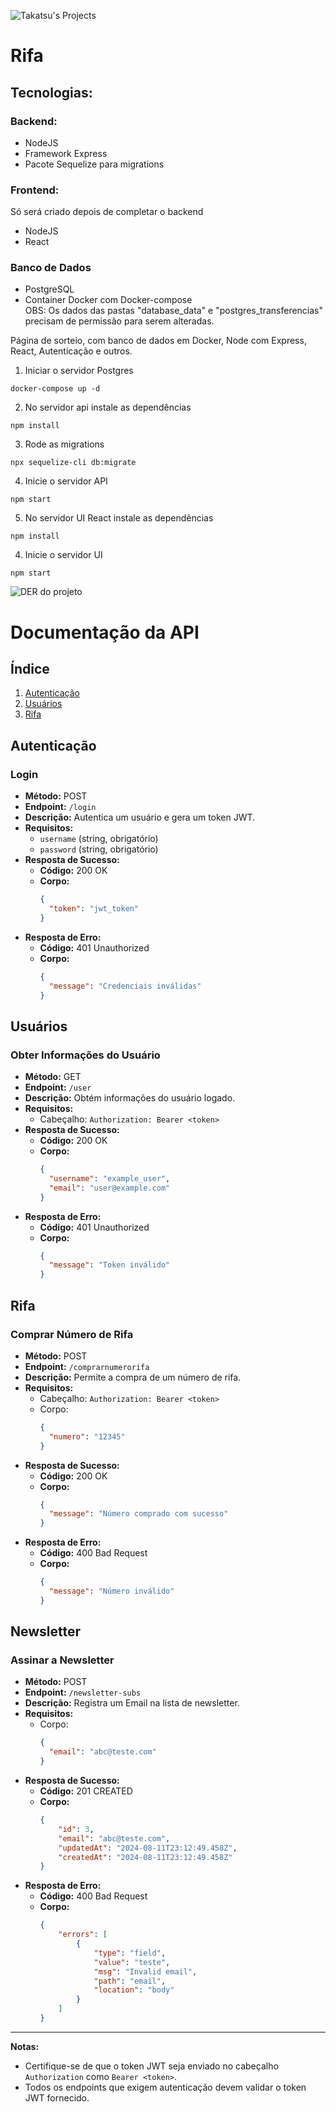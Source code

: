 ![Takatsu's Projects](./documentacao_imagens/takatsu-projects.png)
  
# Rifa
## Tecnologias:

### Backend:
- NodeJS
- Framework Express
- Pacote Sequelize para migrations

### Frontend:
Só será criado depois de completar o backend  
- NodeJS
- React

### Banco de Dados
- PostgreSQL
- Container Docker com Docker-compose  
OBS: Os dados das pastas "database_data" e "postgres_transferencias" precisam de permissão para serem alteradas.  
  

Página de sorteio, com banco de dados em Docker, Node com Express, React, Autenticação e outros.


1. Iniciar o servidor Postgres
```
docker-compose up -d
```

2. No servidor api instale as dependências
```
npm install
```

3. Rode as migrations
```
npx sequelize-cli db:migrate
```

4. Inicie o servidor API

```
npm start
```

5. No servidor UI React instale as dependências
```
npm install
```

4. Inicie o servidor UI

```
npm start
```
  
  
![DER do projeto](./documentacao_imagens/der.jpeg)


# Documentação da API

## Índice
1. [Autenticação](#autenticação)
2. [Usuários](#usuários)
3. [Rifa](#rifa)

## Autenticação

### Login
- **Método:** POST
- **Endpoint:** `/login`
- **Descrição:** Autentica um usuário e gera um token JWT.
- **Requisitos:** 
  - `username` (string, obrigatório)
  - `password` (string, obrigatório)
- **Resposta de Sucesso:**
  - **Código:** 200 OK
  - **Corpo:** 
    ```json
    {
      "token": "jwt_token"
    }
    ```
- **Resposta de Erro:**
  - **Código:** 401 Unauthorized
  - **Corpo:** 
    ```json
    {
      "message": "Credenciais inválidas"
    }
    ```

## Usuários

### Obter Informações do Usuário
- **Método:** GET
- **Endpoint:** `/user`
- **Descrição:** Obtém informações do usuário logado.
- **Requisitos:** 
  - Cabeçalho: `Authorization: Bearer <token>`
- **Resposta de Sucesso:**
  - **Código:** 200 OK
  - **Corpo:** 
    ```json
    {
      "username": "example_user",
      "email": "user@example.com"
    }
    ```
- **Resposta de Erro:**
  - **Código:** 401 Unauthorized
  - **Corpo:** 
    ```json
    {
      "message": "Token inválido"
    }
    ```

## Rifa

### Comprar Número de Rifa
- **Método:** POST
- **Endpoint:** `/comprarnumerorifa`
- **Descrição:** Permite a compra de um número de rifa.
- **Requisitos:** 
  - Cabeçalho: `Authorization: Bearer <token>`
  - Corpo:
    ```json
    {
      "numero": "12345"
    }
    ```
- **Resposta de Sucesso:**
  - **Código:** 200 OK
  - **Corpo:** 
    ```json
    {
      "message": "Número comprado com sucesso"
    }
    ```
- **Resposta de Erro:**
  - **Código:** 400 Bad Request
  - **Corpo:** 
    ```json
    {
      "message": "Número inválido"
    }
    ```


## Newsletter

### Assinar a Newsletter
- **Método:** POST
- **Endpoint:** `/newsletter-subs`
- **Descrição:** Registra um Email na lista de newsletter.
- **Requisitos:**
  - Corpo:
    ```json
    {
      "email": "abc@teste.com"
    }
    ```
- **Resposta de Sucesso:**
  - **Código:** 201 CREATED
  - **Corpo:** 
    ```json
    {
        "id": 3,
        "email": "abc@teste.com",
        "updatedAt": "2024-08-11T23:12:49.458Z",
        "createdAt": "2024-08-11T23:12:49.458Z"
    }
    ```
- **Resposta de Erro:**
  - **Código:** 400 Bad Request
  - **Corpo:** 
    ```json
    {
        "errors": [
            {
                "type": "field",
                "value": "teste",
                "msg": "Invalid email",
                "path": "email",
                "location": "body"
            }
        ]
    }
    ```

---

**Notas:** 
- Certifique-se de que o token JWT seja enviado no cabeçalho `Authorization` como `Bearer <token>`.
- Todos os endpoints que exigem autenticação devem validar o token JWT fornecido.



